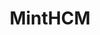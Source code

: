 ---
draft: false
title: MintHCM
content:
  id: minthcm
  name: MintHCM
  website: https://minthcm.org/
  short_description: Human Capital Management system (HCM) that you can start using today to manage your HR departments and businesses in different branches.
---